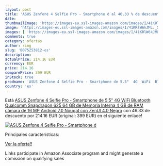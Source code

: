 ```yaml
---
layout: post
title: 'ASUS Zenfone 4 Selfie Pro - Smartphone d al 46.33 % de descuento'
date: 
thumbnailImage: 'https://images-eu.ssl-images-amazon.com/images/I/41KRlW6kJML._SL200_.jpg'
image: 'https://images-eu.ssl-images-amazon.com/images/I/41KRlW6kJML._SL200_.jpg'
images: [ 'https://images-eu.ssl-images-amazon.com/images/I/41KRlW6kJML._SL200_.jpg' ]
comments: true
category: ofertas
author: ring
slug: 'B075Z53812-es'
description:
actualPrice: 214.16 EUR
currency: EUR
price: 214.16
comparePrice: 399 EUR
inStock: true
prodname: 'ASUS Zenfone 4 Selfie Pro - Smartphone de 5.5"  4G  WiFi  Bluetooth  Qualcomm Snapdragon 625  64 GB de Memoria Interna  4 GB de RAM  cámara de 16 MP  Android 7.0 Nougat con ZenUI 4.0  Negro'
country: 'es'
---
```


Está [ASUS Zenfone 4 Selfie Pro - Smartphone de 5.5"  4G  WiFi  Bluetooth  Qualcomm Snapdragon 625  64 GB de Memoria Interna  4 GB de RAM  cámara de 16 MP  Android 7.0 Nougat con ZenUI 4.0  Negro](https://www.amazon.es/dp/B075Z53812/?tag=tolees-21) con 46.33 de descuento por 214.16 EUR (original: 399 EUR) en el siguiente enlace!

[![ASUS Zenfone 4 Selfie Pro - Smartphone d](https://images-eu.ssl-images-amazon.com/images/I/41KRlW6kJML._SL200_.jpg)](https://www.amazon.es/dp/B075Z53812/?tag=tolees-21)

Principales características:


[Ver la oferta!!](https://www.amazon.es/dp/B075Z53812/?tag=tolees-21)

Links participate in Amazon Associate program and might generate a comission on qualifying sales


